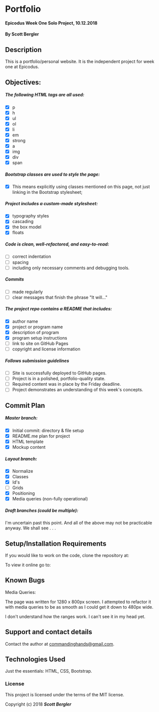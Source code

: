 # Portfolio

#### Epicodus Week One Solo Project, 10.12.2018

#### By Scott Bergler

## Description
This is a portfolio/personal website. It is the independent project for week one at Epicodus.

## Objectives:
##### The following HTML tags are all used:
- [x] p
- [x] h
- [x] ul
- [x] ol
- [x] li
- [x] em
- [x] strong
- [x] a
- [x] img
- [x] div
- [x] span

##### Bootstrap classes are used to style the page:

- [x] This means explicitly using classes mentioned on this page, not just linking in the Bootstrap stylesheet;

##### Project includes a custom-made stylesheet:
- [x] typography styles
- [x] cascading
- [x] the box model
- [x] floats

##### Code is clean, well-refactored, and easy-to-read:
- [ ] correct indentation
- [ ] spacing
- [ ] including only necessary comments and debugging tools.

##### Commits
- [ ] made regularly
- [ ] clear messages that finish the phrase "It will…"

##### The project repo contains a README that includes:
- [x] author name
- [x] project or program name
- [x] description of program
- [x] program setup instructions
- [ ] link to site on GitHub Pages
- [ ] copyright and license information

##### Follows submission guidelines
- [ ] Site is successfully deployed to GitHub pages.
- [ ] Project is in a polished, portfolio-quality state.
- [ ] Required content was in place by the Friday deadline.
- [ ] Project demonstrates an understanding of this week's concepts.

## Commit Plan

##### Master branch:
- [x] Initial commit: directory & file setup
- [x] README.me plan for project
- [x] HTML template
- [x] Mockup content

##### Layout branch:
- [x] Normalize
- [x] Classes
- [x] Id's
- [ ] Grids
- [x] Positioning
- [x] Media queries (non-fully operational)

##### Draft branches (could be multiple):

I'm uncertain past this point. And all of the above may not be practicable anyway. We shall see . . .


## Setup/Installation Requirements

If you would like to work on the code, clone the repository at:

To view it online go to:

## Known Bugs

Media Queries:

The page was written for 1280 x 800px screen. I attempted to refactor it with media queries to be as smooth as I could get it down to 480px wide.

I don't understand how the ranges work. I can't see it in my head yet.

## Support and contact details

Contact the author at [commandinghands@gmail.com](mailto:commandinghands@gmail.com).

## Technologies Used

Just the essentials: HTML, CSS, Bootstrap.

### License

This project is licensed under the terms of the MIT license.

Copyright (c) 2018 **_Scott Bergler_**
